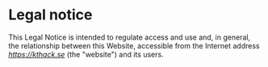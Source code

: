 # Legal notice

This Legal Notice is intended to regulate access and use and, in general, the relationship between this Website, accessible from the Internet address *https://kthack.se* (the "website") and its users.
